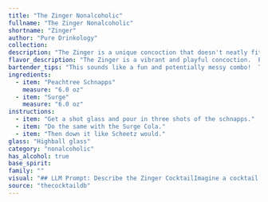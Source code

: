 ```yaml
---
title: "The Zinger Nonalcoholic"
fullname: "The Zinger Nonalcoholic"
shortname: "Zinger"
author: "Pure Drinkology"
collection:
description: "The Zinger is a unique concoction that doesn't neatly fit into a traditional cocktail family. Its combination of fruit-flavored liqueur (Peachtree Schnapps) and a high-caffeine soda (Surge) makes it a modern, DIY creation. "
flavor_description: "The Zinger is a vibrant and playful concoction.  Peachtree Schnapps brings a sweet, juicy peach flavor, while Surge adds a blast of citrusy, tropical sweetness.  The combination creates a unique and refreshing taste experience, a perfect balance of sweetness and tartness with a playful kick. This cocktail is sure to awaken your senses and leave you wanting more. "
bartender_tips: "This sounds like a fun and potentially messy combo!  To keep your Zinger balanced, use a light hand with the Surge. It's super sweet, so you don't want to overpower the Peach Schnapps.  A good ratio is 2 parts Schnapps to 1 part Surge.  Shake well with ice to chill, then strain into a chilled coupe glass. Garnish with a lemon twist for a bit of brightness! "
ingredients:
  - item: "Peachtree Schnapps"
    measure: "6.0 oz"
  - item: "Surge"
    measure: "6.0 oz"
instructions:
  - item: "Get a shot glass and pour in three shots of the schnapps."
  - item: "Do the same with the Surge Cola."
  - item: "Then down it like Scheetz would."
glass: "Highball glass"
category: "nonalcoholic"
has_alcohol: true
base_spirit:
family: ""
visual: "## LLM Prompt: Describe the Zinger CocktailImagine a cocktail called Zinger made with Peachtree Schnapps and Surge. Describe its appearance, focusing on:* **Color:** What is the overall color of the drink? Is it a vibrant, intense hue or more muted and subtle? Are there any layers or gradients?* **Clarity:** Is the drink clear, cloudy, or somewhere in between? Are there any particles or suspended ingredients visible?* **Texture:** Does the drink have a smooth, creamy texture, or is it more effervescent and bubbly? Does it have any interesting mouthfeel?* **Garnish:** What, if any, garnish is used to enhance the appearance of the drink? How does the garnish complement the overall aesthetic?**Remember:** The Zinger is a unique blend of Peachtree Schnapps and Surge. Use your knowledge of the ingredients and their individual colors and textures to create a vivid description of the cocktail's appearance. "
source: "thecocktaildb"
---
```


